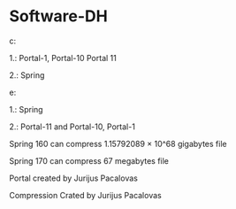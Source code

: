 # Software-DH

c:

1.: Portal-1, Portal-10 Portal 11

2.: Spring

e:

1.: Spring

2.: Portal-11 and Portal-10, Portal-1


Spring 160 can compress 1.15792089 × 10^68 gigabytes file

Spring 170 can compress 67 megabytes file

Portal created by Jurijus Pacalovas 

Compression Crated by Jurijus Pacalovas

